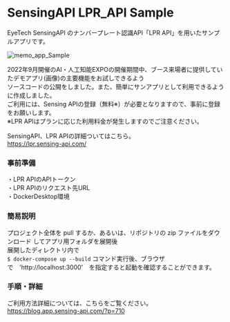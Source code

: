 # SensingAPI LPR_API Sample
EyeTech SensingAPI のナンバープレート認識API「LPR API」を用いたサンプルアプリです。

![memo_app_Sample](https://user-images.githubusercontent.com/106791187/222335364-4f92ce56-d706-46b2-9dfd-28e027359a2a.png)

2022年9月開催のAI・人工知能EXPOの開催期間中、ブース来場者に提供していたデモアプリ(画像)の主要機能をお試しできるよう<br>
ソースコードの公開をしました。また、簡単にサンアプリとして利用できるように作成しました。<br>
ご利用には、Sensing APIの登録（無料※）が必要となりますので、事前に登録をお願いします。<br>
※LPR APIはプランに応じた利用料金が発生しますのでご注意ください。

SensingAPI、LPR APIの詳細ついてはこちら。<br>
<https://lpr.sensing-api.com/>

### 事前準備
・LPR APIのAPIトークン<br>
・LPR APIのリクエスト先URL<br>
・DockerDesktop環境

### 簡易説明
プロジェクト全体を pull するか、あるいは、リポジトリの zip ファイルをダウンロード してアプリ用フォルダを展開後<br>
展開したディレクトリ内で<br>
`$ docker-compose up --build`
コマンド実行後、ブラウザで　'http://localhost:3000'　を指定すると起動を確認することができます。

### 手順・詳細
ご利用方法詳細については、こちらをご覧ください。<br>
<https://blog.app.sensing-api.com/?p=710>
